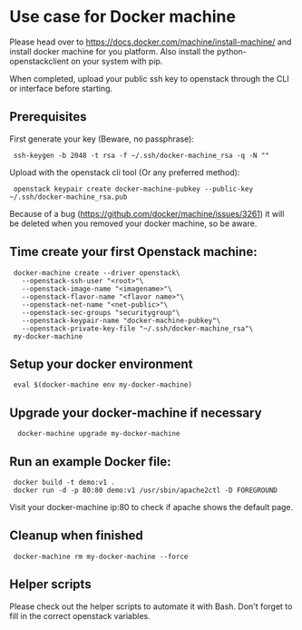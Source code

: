 # Use case for Docker machine

Please head over to https://docs.docker.com/machine/install-machine/ and install docker machine for you platform.
Also install the python-openstackclient on your system with pip.

When completed, upload your public ssh key to openstack through the CLI or interface before starting.

## Prerequisites

First generate your key (Beware, no passphrase):
```
 ssh-keygen -b 2048 -t rsa -f ~/.ssh/docker-machine_rsa -q -N ""
```
Upload with the openstack cli tool (Or any preferred method):
```
 openstack keypair create docker-machine-pubkey --public-key ~/.ssh/docker-machine_rsa.pub
```
Because of a bug (https://github.com/docker/machine/issues/3261) it will be deleted when you removed your docker machine, so be aware.

## Time create your first Openstack machine:
```
 docker-machine create --driver openstack\
   --openstack-ssh-user "<root>"\
   --openstack-image-name "<imagename>"\
   --openstack-flavor-name "<flavor name>"\
   --openstack-net-name "<net-public>"\
   --openstack-sec-groups "securitygroup"\
   --openstack-keypair-name "docker-machine-pubkey"\
   --openstack-private-key-file "~/.ssh/docker-machine_rsa"\
 my-docker-machine
```
## Setup your docker environment
```
 eval $(docker-machine env my-docker-machine)
```

## Upgrade your docker-machine if necessary  
```
  docker-machine upgrade my-docker-machine
```
## Run an example Docker file:
```
 docker build -t demo:v1 .
 docker run -d -p 80:80 demo:v1 /usr/sbin/apache2ctl -D FOREGROUND
```
Visit your docker-machine ip:80 to check if apache shows the default page.

## Cleanup when finished
```
 docker-machine rm my-docker-machine --force
```
## Helper scripts

Please check out the helper scripts to automate it with Bash. Don't forget to fill
in the correct openstack variables.




